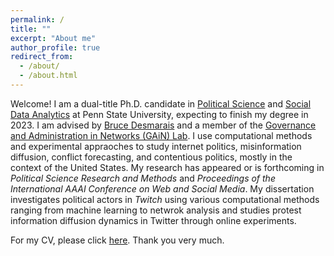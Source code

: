 ```yaml
---
permalink: /
title: ""
excerpt: "About me"
author_profile: true
redirect_from: 
  - /about/
  - /about.html
---
```


Welcome! I am a dual-title Ph.D. candidate in [Political Science](https://polisci.la.psu.edu) and [Social Data Analytics](https://soda.la.psu.edu) at Penn State University, expecting to finish my degree in 2023. I am advised by [Bruce Desmarais](http://brucedesmarais.com) and a member of the [Governance and Administration in Networks (GAiN) Lab](http://brucedesmarais.com/lab.html). I use computational methods and experimental appraoches to study internet politics, misinformation diffusion, conflict forecasting, and contentious politics, mostly in the context of the United States. My research has appeared or is forthcoming in *Political Science Research and Methods* and *Proceedings of the International AAAI Conference on Web and Social Media*. My dissertation investigates political actors in *Twitch* using various computational methods ranging from machine learning to netwrok analysis and studies protest information diffusion dynamics in Twitter through online experiments.

For my CV, please click [here](https://github.com/clearingkim/clearingkim.github.io/blob/master/files/Kim_CV.pdf). Thank you very much.
